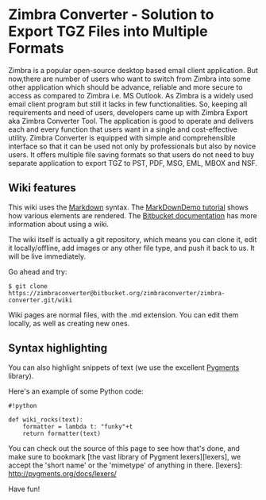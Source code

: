 # Zimbra Converter - Solution to Export TGZ Files into Multiple Formats

Zimbra is a popular open-source desktop based email client application. But now,there are number of users who want to switch from Zimbra into some other application which should be advance, reliable and more secure to access as compared to Zimbra i.e. MS Outlook. As Zimbra is a widely used email client program but still it lacks in few functionalities. So, keeping all requirements and need of users, developers came up with Zimbra Export aka Zimbra Converter Tool. The application is good to operate and delivers each and every function that users want in a single and cost-effective utility. Zimbra Converter is equipped with simple and comprehensible interface so that it can be used not only by professionals but also by novice users. It offers multiple file saving formats so that users do not need to buy separate application to export TGZ to PST, PDF, MSG, EML, MBOX and NSF. 

## Wiki features

This wiki uses the [Markdown](http://daringfireball.net/projects/markdown/) syntax. The [MarkDownDemo tutorial](https://bitbucket.org/tutorials/markdowndemo) shows how various elements are rendered. The [Bitbucket documentation](https://confluence.atlassian.com/x/FA4zDQ) has more information about using a wiki.

The wiki itself is actually a git repository, which means you can clone it, edit it locally/offline, add images or any other file type, and push it back to us. It will be live immediately.

Go ahead and try:

```
$ git clone https://zimbraconverter@bitbucket.org/zimbraconverter/zimbra-converter.git/wiki
```

Wiki pages are normal files, with the .md extension. You can edit them locally, as well as creating new ones.

## Syntax highlighting


You can also highlight snippets of text (we use the excellent [Pygments][] library).

[Pygments]: http://pygments.org/


Here's an example of some Python code:

```
#!python

def wiki_rocks(text):
    formatter = lambda t: "funky"+t
    return formatter(text)
```


You can check out the source of this page to see how that's done, and make sure to bookmark [the vast library of Pygment lexers][lexers], we accept the 'short name' or the 'mimetype' of anything in there.
[lexers]: http://pygments.org/docs/lexers/


Have fun!